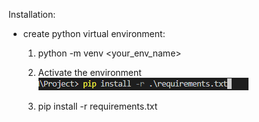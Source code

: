 Installation:


- create python virtual environment:
    1. python -m venv <your_env_name>
    2. Activate the environment <br>
    ![Alt text](<img/Screenshot 2023-12-08 095419.png>)

    3. pip install -r requirements.txt
